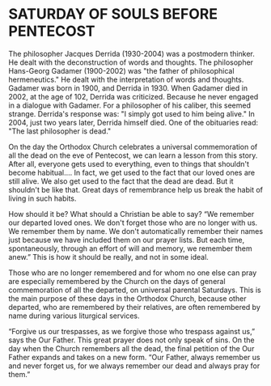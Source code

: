 # SATURDAY OF SOULS BEFORE PENTECOST

The philosopher Jacques Derrida (1930-2004) was a postmodern thinker. He dealt with the deconstruction of words and thoughts. The philosopher Hans-Georg Gadamer (1900-2002) was "the father of philosophical hermeneutics." He dealt with the interpretation of words and thoughts. Gadamer was born in 1900, and Derrida in 1930. When Gadamer died in 2002, at the age of 102, Derrida was criticized. Because he never engaged in a dialogue with Gadamer. For a philosopher of his caliber, this seemed strange. Derrida's response was: "I simply got used to him being alive." In 2004, just two years later, Derrida himself died. One of the obituaries read: "The last philosopher is dead."

On the day the Orthodox Church celebrates a universal commemoration of all the dead on the eve of Pentecost, we can learn a lesson from this story. After all, everyone gets used to everything, even to things that shouldn't become habitual.... In fact, we get used to the fact that our loved ones are still alive. We also get used to the fact that the dead are dead. But it shouldn't be like that. Great days of remembrance help us break the habit of living in such habits.

How should it be? What should a Christian be able to say? “We remember our departed loved ones. We don't forget those who are no longer with us. We remember them by name. We don't automatically remember their names just because we have included them on our prayer lists. But each time, spontaneously, through an effort of will and memory, we remember them anew.” This is how it should be really, and not in some ideal.

Those who are no longer remembered and for whom no one else can pray are especially remembered by the Church on the days of general commemoration of all the departed, on universal parental Saturdays. This is the main purpose of these days in the Orthodox Church, because other departed, who are remembered by their relatives, are often remembered by name during various liturgical services.

“Forgive us our trespasses, as we forgive those who trespass against us,” says the Our Father. This great prayer does not only speak of sins. On the day when the Church remembers all the dead, the final petition of the Our Father expands and takes on a new form. “Our Father, always remember us and never forget us, for we always remember our dead and always pray for them.”
